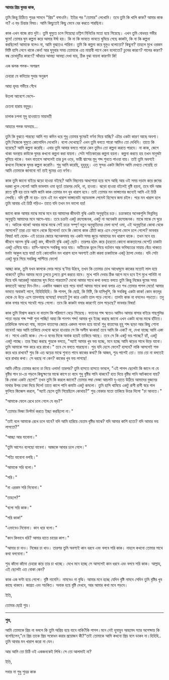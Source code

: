 **আমার প্রিয় ঘুমন্ত কাক,**



তুমি কিন্তু চিঠিতে শুভ্রর সামনে "প্রিয়" বসাওনি। ইতির পর "তোমার" লেখোনি। তবে তুমি কি খালি কাক? আমার কাক না? এ বড় চিন্তার বিষয়। আমি কিছুতেই কিছু ভেবে বের করতে পারছিনা।

কাক এখন বাজে রাত দুটা। তুমি ঘুমুতে চলে গিয়েছো চল্লিশ মিনিটের মতো হয়ে গিয়েছে। এখন তুমি বোধহয় গভীর ঘুমে! তোমার ঘুম কল্পনা করে আমার ঈর্ষা হয়। কি না কি ভাবতে ভাবতে ঘুমিয়ে গেছে কাকটা, কি না কি কল্পনা করছিলো! আমাকে বলেও না, আমি বুঝতেও পারিনা। তুমি কি কল্পনা করে ঘুমুও বলোতো? কিছুনা? তাহলে মুখে ওরকম মিষ্টি হাসি লেগে থাকে কেন! আর ঘুমুবার সময় তোমাকে এত্ত মায়াবী লাগে কেন বলোতো? চুলের কারণে? গালের কারণ? বন্ধ চোখদুটির কারণে? আঁধারে আবছা আবছা দেখা যায়, ঠিক বুঝা যায়না কারণটা কি!



এক ঝলক পলক- অপরূপ

চেহারা যে কবিতার সুধার অনুরূপ

আহা হৃদয় গভীরে গেঁথে

উতলা আবেশে ভেসে- 

চেতনা হারায় বহুদুর।



চালাক চপলা মৃদু হাওয়াতে মায়াবতী

আহারে পলক অসহায়...



তুমি কি বুঝতে পারছো আমি গত কদিন ধরে শুধু তোমার ঘুমেরই বর্ণনা দিয়ে যাচ্ছি? এটার একটা কারণ আছে অবশ্য। তুমি নিজেকে ঘুমুতে কোনোদিন দেখোনি। বলো দেখেছো? এখন তুমি বলতে পারো আমিও তো দেখিনি। তাতে কি হয়েছে? আমি কল্পনা করেছি। এবার তুমি আবার বলতে পারো কেন তুমিও তো কল্পনা করতে পারবে। না কাক, জেগে থাকা অবস্থায় কাউকে ঘুমন্ত কখনো কল্পনা করা যায়না। সেটা সত্যিকারের কল্পনা হয়না। কল্পনা করতে হয় তখন মানুষটা ঘুমিয়ে থাকে। যখন বাতাসে আসলেই তার চুল ওড়ে, ভারী শ্বাসের মৃদু শব্দ শুনতে পাওয়া যায়। তাই তুমি অবশ্যই কখনো নিজেকে ঘুমন্ত কল্পনা করোনি। শুধু আমি করেছি, হুহুহুহু। এত সুন্দর একটা জিনিস আমি দেখতে পেয়েছি তা আমি তোমাকে জানাবো না! তাই ঘুমের এত বর্ণনা। 

কাক তুমি জানো বাইরে ঝড়ো হাওয়া বইছে? আমি বিছানায় আধশোয়া হয়ে বসে আছি আর ওই সময় দড়াম করে রুমের দরজা খুলে গেলো! আমি ভাবলাম ওমা ভূত! তারপর দেখি, না, হাওয়া। ঝড়ো হাওয়া বইলেই বৃষ্টি হয়না, তবে যদি আজ রাতে বৃষ্টি হয় তবে আমি জানি কাক তোমার মন খুব খারাপ হবে। তাই তোমার মন ভাঙ্গানোর জন্যেই আমি এই চিঠি লেখছি। যদি বৃষ্টি না হয়- তবে এই মন খারাপ ভাঙ্গানোটা অ্যাডভান্স পেমেন্ট হিসেবে জমা রইল। পরে মন খারাপ হলে তুমি আবার এই চিঠি পড়িও- তাতে যদি তখন মন ভালো হয়!

জানো কাক আমার মাঝে মাঝে মনে হয় আমাদের জীবনটা বুঝি একটা অনুভূতির চক্র। চক্রাকারে অনেকগুলি ভিন্নভিন্ন অনুভূতি আমাদের মনে আসে-যায়। তবে চক্রটা একটু রহস্যজনক, একটু না অনেকটা রহস্যজনক। মাঝে মাঝে সে ঘুরে না। আটকে থাকে! আবার মাঝে মাঝে সেই চক্রে সম্পূর্ণ নতুন অনুভূতিদের মেলা বসে! ওমা, এই অনুভূতিরা কোথা থেকে আসলো? তারা তো আগে থেকে ছিলোনা! তবে কি কোনো কাক ঠোঁটে করে এনে সেগুলো ফেলে চলে গেলো? ভাববার বিষয়! যাই হোক- এই চক্রের জোরে অনেকসময় বড় একটা সময় জুড়ে আমাদের মন খারাপ থাকে। তখন মনে হয় জীবনে আনন্দ বুঝি একটু কম, জীবনটা বুঝি একটু ছোট। তারপর হঠাৎ করে (হয়তো কোনো কাকতালের বেশে!) চাকাটা একটু এগিয়ে যায়। হাসি-আনন্দে সবকিছু ভরে যায়। অতীতকে ভুলে গিয়ে বর্তমান আর ভবিষ্যতের মায়ায় বেঁচে থাকতে মনটা আকুল হয়ে যায়! তাই কোনোদিন মন খারাপ হলে অবশ্যই চেষ্টা করবা চাকাটাকে একটূ ঠ্যালা দেবার। যদি সেটা একটু ঘুরে গিয়ে সবকিছু পাল্টিয়ে ফেলে! 



আচ্ছা কাক, তুমি যখন কালকে ভোর সাড়ে ছ'টায় উঠবে, তখন কি তোমার চোখ আধোঘুমে কাকের মতোই লাল হয়ে থাকবে? তুমিও আমার মতো ঢুলতে ঢুলতে ব্রাশ করতে যাবে। মুখে পানি দেবার ঠিক আগে মনে হবে ইশ মুখে পানিটা না দিয়ে যদি আরেকটু আরামের ঘুম দিতে পারতাম? দেখো আমার সাথে কথা বলতে বলতে তুমি কিন্তু নিজের ঘুমের সময় কমাতেই আছো দিন-দিন। একদিন অজ্ঞান হয়ে পড়ে যাবা! আমার সাথে কথা বলার এত শখ তোমার পাগল মেয়ে! আমার ভাবতে অবাকই লাগে, হিহিহিহিহি। কি পাগল, কি ছোট্ট, কি মিষ্টি, কি হাসিখুশি, কি সবকিছু একটা কাক! কোন কতদূর থেকে যে উড়ে এসে তালগাছে বসেছে! বসতেই টুপ করে একটা তাল পড়ে গেলো। তালটা কাক না বসলেও পড়তো। তবু কাক বসার সাথে সাথেই পড়ে গেলো। তবে কি কাকটা বসার কারণেই তাল পড়েছে? ভাববার বিষয়!  

কাক তুমি বিশ্বাস করবে না বাতাস কি পরিমাণে বেড়ে গিয়েছে। ফ্যানের শব্দ স্বত্তেও আমিও আমার বাসার বাইরে গাছগুলির পাতা নড়ার শব্দ স্পষ্ট শুনা পাচ্ছি! আহা কি শনশন শব্দ! আমার খুব ইচ্ছে করছে জানো এখন একটা বনের মাঝে হাঁটতে। চারিদিকে অসংখ্যা গাছ, মাতাল বাতাসের জোরে একদম পাগল হয়ে যাবে! শুধু বাতাসের হুহু শব্দ ছাড়া আর কিছু শোনা যাবেনা! আর আমি তাকিয়ে দেখবো ঝড়ো হাওয়ার সে কি অসীম ঝংকার! তবে আমি কি একা? না, দেখা যাচ্ছে আমি একা না। সাথে একটা কাক। সে-ও বনের দিকে অবাক হয়েই তাকিয়ে আছে। তবে সে কি একটু ভয় পাচ্ছে? হ্যাঁ, একটু একটু পাচ্ছে। তার ইচ্ছা করছে শুভ্রকে বলতে, "অ্যাই আমার খুব ভয় হচ্ছে, মনে হচ্ছে আমি ঝড়ের সাথে উড়ে যাবো। তুমি আমাকে শক্ত করে ধরে রাখো।" তবে সে বলতে পারছেনা। শুভ্র যদি হেসে ফেলে? হাসবে? নাকি আসলেই শক্ত করে ধরে রাখবে? শুভ্র কি এত ঝড়ের মাঝে শুনতে পাবে কাকের কথা? কি আজব, শুভ্র পাশেই তো। তার তো না বলতেই ধরে রাখার কথা। সে ধরছে না কেন? কাকের খুব ভয় লাগছে! 

আমি দৌঁড়ে তোমার জন্যে চা নিয়ে এলাম! তারপর? তুমি হাসতে হাসতে ভাবলে, "এই পাগল ছেলেটা কি জানে না যে বৃষ্টির পান চা-য়ে পড়লে কিছুক্ষণের মাঝে কাপে চা বাদে শুধু বৃষ্টির পানি থাকবে? হাত দিয়ে বৃষ্টির পানি আটকানো যায়? কি বোকা একটা ছেলে!" তখন তুমি কি করলে জানো? তোমার লম্বা ভেজা আচলটা দু-হাতে উঠিয়ে আমাদের দুজনের মাথার উপর ঢাকা দিয়ে দিলে! তাতে কাপে পানি কমাটা একটু কমলো। তুমি হাসি থামিয়ে একটু রাগী রাগী স্বরে গাল ফুলিয়ে জিজ্ঞেস করলে, "অ্যাই ছেলে তুমি গিয়েছিলে কোথায়?" শুভ্র বোকার মতো তাকিয়ে উত্তর দিলো "চা আনতে।" 

 "আমাকে ফেলে রেখে চলে গেলে যে বড়?" 

"তোমার ভিজা ডিস্টার্ব করতে ইচ্ছা করছিলো না।" 

"তাই বলে আমাকে রেখে চলে যাবে? যদি আমি হারিয়ে যেতাম বৃষ্টির মাঝে? যদি আমার কাশি হতো? যদি আমার ভয় লাগতো?" 

"আচ্ছা আর যাবোনা।" 

"তুমি আগেও বলেছো যাবেনা। আজকে আবার চলে গেলে।" 

"সত্যি যাবোনা বলছি।" 

"আমাকে সরি বলো।" 

"সরি।" 

"না এরকম সরি নিবোনা।" 

"তাহলে?" 

"বলো সরি কাক।" 

"সরি কাক!" 

"এভাবেও নিবোনা। কান ধরে বলো।" 

"কান কিভাবে ধরি? আমার হাতে চায়ের কাপ।" 

"আমার চা দাও। নিজের চা খাও। তারপর তুমি অবশ্যই কান ধরবে এবং বলবে সরি কাক। নাহলে কখনো তোমার সাথে কথা বলবোনা।" 

শুভ্র কাঁদো কাঁদো চেহারা করে তার চা খাচ্ছে। দেখে মনে হচ্ছে সে আসলেই কান ধরবে এবং বলবে সরি কাক। আল্লাহ, এই ছেলেটা এত বোকা কেন? 



কাক এক ঘণ্টা হয়ে গেলো। বৃষ্টি নামেনি। নামবেও না বুঝি। আমার মনে হচ্ছে যেদিন বৃষ্টি নামবে সেদিন তুমি বৃষ্টির খুব কাছে থাকবে। জাগ্রত এবং সচকিত। অবাক হয়ে বৃষ্টি দেখবে, আর আমার কথা মনে পড়বে। 



ইতি, 

তোমার ছোট্ট শুভ্র।

---

**শুভ্র,**



আমি তোমাকে প্রিয় না বললে কি তুমি অপ্রিয় হয়ে যাবে নাকি?কি পাগল।মনে নেই হুমায়ুন আহমেদ স্যার অপেক্ষায় কি বলেছিলেন,"যে প্রিয় তাকে প্রিয় সম্বোধন করার প্রয়োজন কী?"তাই তোমাকে আমি কখনো প্রিয় বলে ডাকব না।হিহিহি.. তুমি আবার মন খারাপ করো না যেন।

আর আমি তো চিঠি ওই একজনকেই লিখি।সে তো আলাদাই না?



ইতি,

সবার না শুধু শুভ্রর কাক


